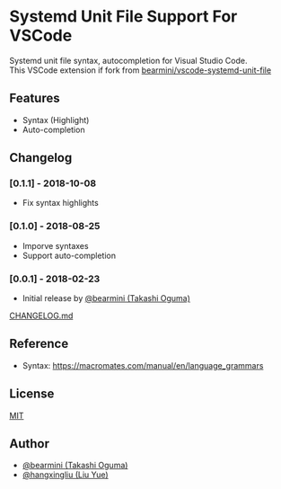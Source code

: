 # Systemd Unit File Support For VSCode

Systemd unit file syntax, autocompletion for Visual Studio Code.   
This VSCode extension if fork from [bearmini/vscode-systemd-unit-file](https://github.com/bearmini/vscode-systemd-unit-file)

## Features

- Syntax (Highlight)
- Auto-completion

## Changelog

### [0.1.1] - 2018-10-08

- Fix syntax highlights

### [0.1.0] - 2018-08-25

- Imporve syntaxes
- Support auto-completion

### [0.0.1] - 2018-02-23

- Initial release by [@bearmini (Takashi Oguma)](https://github.com/bearmini)

[CHANGELOG.md](https://github.com/hangxingliu/vscode-systemd-support/blob/master/CHANGELOG.md)

## Reference

- Syntax: <https://macromates.com/manual/en/language_grammars>

## License

[MIT](https://github.com/hangxingliu/vscode-systemd-support/blob/master/LICENSE)

## Author

- [@bearmini (Takashi Oguma)](https://github.com/bearmini)
- [@hangxingliu (Liu Yue)](https://github.com/hangxingliu)
